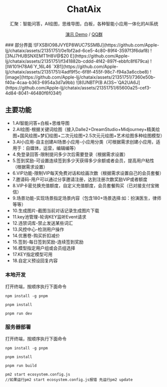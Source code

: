 <div align="center">
<h1 align="center">ChatAix</h1>

汇聚：智能问答，AI绘图，思维导图，白板，各种智能小应用一体化的AI系统

[演示 Demo](https://www.chataix.top/) / [QQ群](https://github.com/Apple-ljj/chataix/assets/21351751/fd098516-6692-4a1f-8f02-d3a307f28541)

</div>
### 部分界面
![FXSBIO98JVYEP8WUC7SSMBJ](https://github.com/Apple-ljj/chataix/assets/21351751/0e1bf2ad-6ce5-4c80-89f4-3597f3f6daf8)
![3NJ7HUBSNXEMT1H8V@$20 E](https://github.com/Apple-ljj/chataix/assets/21351751/f341882b-cddd-4f42-897f-ebbfc8f679ca)
![IW101H78A6`Y_16L46 `XB1](https://github.com/Apple-ljj/chataix/assets/21351751/4adf9f5c-6f8f-455f-98c7-f94a3a6ccbe8)
![image](https://github.com/Apple-ljj/chataix/assets/21351751/7360e50b-f40a-4caa-b363-6954a3d7a9bb)
![8(UNBTP(B A(3S~`QA2UA6J](https://github.com/Apple-ljj/chataix/assets/21351751/65600a25-cef3-4d84-8041-46480f6f034f)

## 主要功能

- 1.AI智能问答+白板+思维导图
- 2.AI绘图-根据关键词绘图（接入Dalle2+DreamStudio+Midjourney+精美绘图+国风绘图+梦幻绘图+二次元绘图+2.5次元元绘图+艺术绘图多种绘图模型）
- 3.AI小应用-自主创建AI场景小应用-小应用分类（可根据需求创建小应用，适用于：自媒体，运营，编辑编等）
- 4.免登录回答-限制提问多少次后需要登录（根据需求设置）
- 5.签到奖励-可设置连续签到多少天获得多少余额或者会员，提高用户粘性（根据需求设置）
- 6.VIP功能-限制VIP每天免费对话和绘画次数（根据需求设置自己的会员套餐）
- 7.邀请码-用户可以通过分享邀请注册，达到注册次数奖励VIP或者额度
- 8.VIP卡密兑换充值额度，自定义充值额度，会员套餐购买（已对接支付宝微信）
- 9.场景功能-实现场景指定场景内容（包含180+场景选择:如：扮演医生，律师等等）
- 10.生成图片-截图当前对话记录生成图片下载
- 11.key池管理-轮询KEY监听Event请求
- 12.违禁词库-禁止发送某些词汇
- 13.风控中心-检测用户操作
- 14.优惠卷-购买折扣减价
- 15.签到-每日签到奖励-连续签到奖励
- 16.模型指定用户组或会员组选择
- 17.KEY指定模型可用
- 18.自定义预设回复内容


### 本地开发
打开终端，按顺序执行下面命令
```
npm install -g pnpm
```
```
pnpm install
```
```
pnpm run dev
```

### 服务器部署 
打开终端，按顺序执行下面命令
```
npm install -g pnpm
```
```
pnpm install
```
```
pnpm run build
```
```
pm2 start ecosystem.config.js
//如果运行pm2 start ecosystem.config.js报错 先运行pm2 update
```






